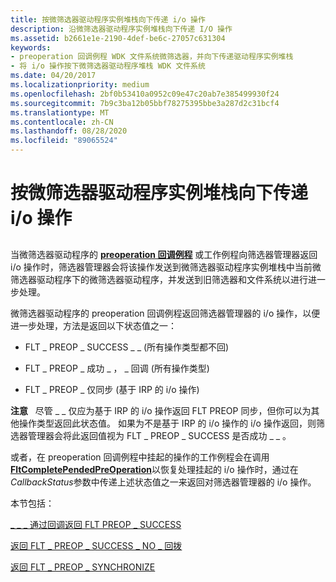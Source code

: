 ```yaml
---
title: 按微筛选器驱动程序实例堆栈向下传递 i/o 操作
description: 沿微筛选器驱动程序实例堆栈向下传递 I/O 操作
ms.assetid: b2661e1e-2190-4def-be6c-27057c631304
keywords:
- preoperation 回调例程 WDK 文件系统微筛选器，并向下传递驱动程序实例堆栈
- 将 i/o 操作按下微筛选器驱动程序堆栈 WDK 文件系统
ms.date: 04/20/2017
ms.localizationpriority: medium
ms.openlocfilehash: 2bf0b53410a0952c09e47c20ab7e385499930f24
ms.sourcegitcommit: 7b9c3ba12b05bbf78275395bbe3a287d2c31bcf4
ms.translationtype: MT
ms.contentlocale: zh-CN
ms.lasthandoff: 08/28/2020
ms.locfileid: "89065524"
---
```

# <a name="passing-io-operations-down-the-minifilter-driver-instance-stack"></a>按微筛选器驱动程序实例堆栈向下传递 i/o 操作


## <span id="ddk_passing_an_io_operation_down_the_minifilter_instance_stack_if"></span><span id="DDK_PASSING_AN_IO_OPERATION_DOWN_THE_MINIFILTER_INSTANCE_STACK_IF"></span>


当微筛选器驱动程序的 [**preoperation 回调例程**](/windows-hardware/drivers/ddi/fltkernel/nc-fltkernel-pflt_pre_operation_callback) 或工作例程向筛选器管理器返回 i/o 操作时，筛选器管理器会将该操作发送到微筛选器驱动程序实例堆栈中当前微筛选器驱动程序下的微筛选器驱动程序，并发送到旧筛选器和文件系统以进行进一步处理。

微筛选器驱动程序的 preoperation 回调例程返回筛选器管理器的 i/o 操作，以便进一步处理，方法是返回以下状态值之一：

-   FLT \_ PREOP \_ SUCCESS \_ \_ (所有操作类型都不回) 

-   FLT \_ PREOP \_ 成功 \_ ， \_ 回调 (所有操作类型) 

-   FLT \_ PREOP \_ 仅同步 (基于 IRP 的 i/o 操作) 

**注意**   尽管 \_ \_ 仅应为基于 IRP 的 i/o 操作返回 FLT PREOP 同步，但你可以为其他操作类型返回此状态值。 如果为不是基于 IRP 的 i/o 操作的 i/o 操作返回，则筛选器管理器会将此返回值视为 FLT \_ PREOP \_ SUCCESS 是否成功 \_ \_ 。

 

或者，在 preoperation 回调例程中挂起的操作的工作例程会在调用[**FltCompletePendedPreOperation**](/windows-hardware/drivers/ddi/fltkernel/nf-fltkernel-fltcompletependedpreoperation)以恢复处理挂起的 i/o 操作时，通过在*CallbackStatus*参数中传递上述状态值之一来返回对筛选器管理器的 i/o 操作。

本节包括：

[\_ \_ \_ 通过回调返回 FLT PREOP \_ SUCCESS](returning-flt-preop-success-with-callback.md)

[返回 FLT \_ PREOP \_ SUCCESS \_ NO \_ 回拨](returning-flt-preop-success-no-callback.md)

[返回 FLT \_ PREOP \_ SYNCHRONIZE](returning-flt-preop-synchronize.md)

 

